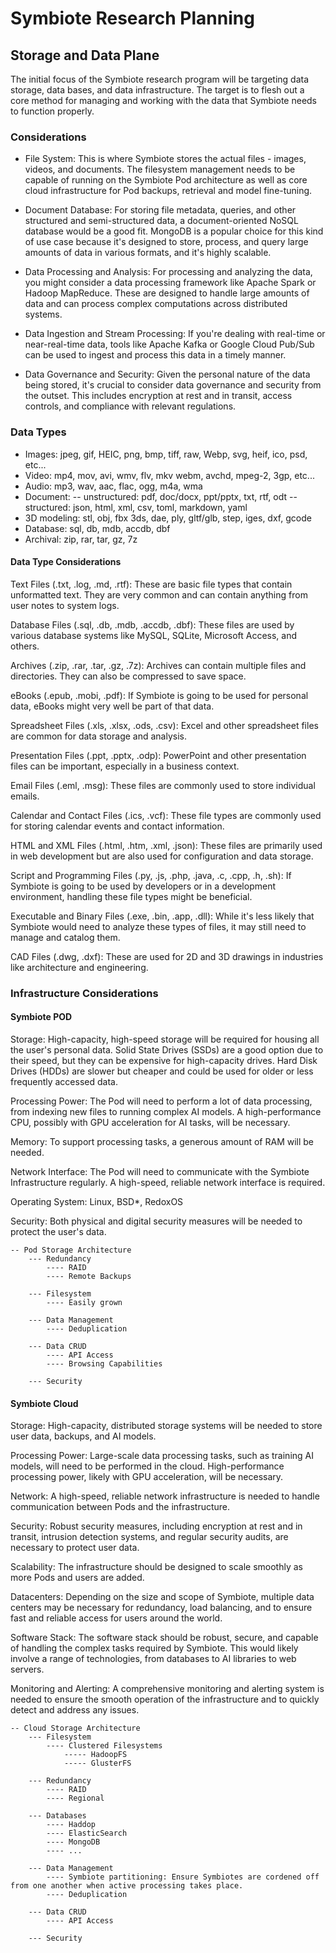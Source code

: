 # Symbiote Research Planning

## Storage and Data Plane

The initial focus of the Symbiote research program will be targeting data storage, data bases, and data infrastructure.  The target is to flesh out a core method for managing and working with the data that Symbiote needs to function properly.

### Considerations
- File System:
This is where Symbiote stores the actual files - images, videos, and documents. The filesystem management needs to be capable of running on the Symbiote Pod architecture as well as core cloud infrastructure for Pod backups, retrieval and model fine-tuning.

- Document Database:
For storing file metadata, queries, and other structured and semi-structured data, a document-oriented NoSQL database would be a good fit. MongoDB is a popular choice for this kind of use case because it's designed to store, process, and query large amounts of data in various formats, and it's highly scalable.

- Data Processing and Analysis:
For processing and analyzing the data, you might consider a data processing framework like Apache Spark or Hadoop MapReduce. These are designed to handle large amounts of data and can process complex computations across distributed systems.

- Data Ingestion and Stream Processing:
If you're dealing with real-time or near-real-time data, tools like Apache Kafka or Google Cloud Pub/Sub can be used to ingest and process this data in a timely manner.

- Data Governance and Security:
Given the personal nature of the data being stored, it's crucial to consider data governance and security from the outset. This includes encryption at rest and in transit, access controls, and compliance with relevant regulations.

### Data Types
- Images: jpeg, gif, HEIC, png, bmp, tiff, raw, Webp, svg, heif, ico, psd, etc...
- Video: mp4, mov, avi, wmv, flv, mkv webm, avchd, mpeg-2, 3gp, etc...
- Audio: mp3, wav, aac, flac, ogg, m4a, wma
- Document:
    -- unstructured: pdf, doc/docx, ppt/pptx, txt, rtf, odt
    -- structured: json, html, xml, csv, toml, markdown, yaml
- 3D modeling: stl, obj, fbx 3ds, dae, ply, gltf/glb, step, iges, dxf, gcode
- Database: sql, db, mdb, accdb, dbf
- Archival: zip, rar, tar, gz, 7z

#### Data Type Considerations
Text Files (.txt, .log, .md, .rtf): These are basic file types that contain unformatted text. They are very common and can contain anything from user notes to system logs.

Database Files (.sql, .db, .mdb, .accdb, .dbf): These files are used by various database systems like MySQL, SQLite, Microsoft Access, and others.

Archives (.zip, .rar, .tar, .gz, .7z): Archives can contain multiple files and directories. They can also be compressed to save space.

eBooks (.epub, .mobi, .pdf): If Symbiote is going to be used for personal data, eBooks might very well be part of that data.

Spreadsheet Files (.xls, .xlsx, .ods, .csv): Excel and other spreadsheet files are common for data storage and analysis.

Presentation Files (.ppt, .pptx, .odp): PowerPoint and other presentation files can be important, especially in a business context.

Email Files (.eml, .msg): These files are commonly used to store individual emails.

Calendar and Contact Files (.ics, .vcf): These file types are commonly used for storing calendar events and contact information.

HTML and XML Files (.html, .htm, .xml, .json): These files are primarily used in web development but are also used for configuration and data storage.

Script and Programming Files (.py, .js, .php, .java, .c, .cpp, .h, .sh): If Symbiote is going to be used by developers or in a development environment, handling these file types might be beneficial.

Executable and Binary Files (.exe, .bin, .app, .dll): While it's less likely that Symbiote would need to analyze these types of files, it may still need to manage and catalog them.

CAD Files (.dwg, .dxf): These are used for 2D and 3D drawings in industries like architecture and engineering.

### Infrastructure Considerations

#### Symbiote POD
Storage: High-capacity, high-speed storage will be required for housing all the user's personal data. Solid State Drives (SSDs) are a good option due to their speed, but they can be expensive for high-capacity drives. Hard Disk Drives (HDDs) are slower but cheaper and could be used for older or less frequently accessed data.

Processing Power: The Pod will need to perform a lot of data processing, from indexing new files to running complex AI models. A high-performance CPU, possibly with GPU acceleration for AI tasks, will be necessary.

Memory: To support processing tasks, a generous amount of RAM will be needed.

Network Interface: The Pod will need to communicate with the Symbiote Infrastructure regularly. A high-speed, reliable network interface is required.

Operating System: Linux, BSD*, RedoxOS 

Security: Both physical and digital security measures will be needed to protect the user's data.

    -- Pod Storage Architecture
        --- Redundancy
            ---- RAID
            ---- Remote Backups

        --- Filesystem
            ---- Easily grown

        --- Data Management
            ---- Deduplication

        --- Data CRUD
            ---- API Access
            ---- Browsing Capabilities

        --- Security

#### Symbiote Cloud
Storage: High-capacity, distributed storage systems will be needed to store user data, backups, and AI models.

Processing Power: Large-scale data processing tasks, such as training AI models, will need to be performed in the cloud. High-performance processing power, likely with GPU acceleration, will be necessary.

Network: A high-speed, reliable network infrastructure is needed to handle communication between Pods and the infrastructure.

Security: Robust security measures, including encryption at rest and in transit, intrusion detection systems, and regular security audits, are necessary to protect user data.

Scalability: The infrastructure should be designed to scale smoothly as more Pods and users are added.

Datacenters: Depending on the size and scope of Symbiote, multiple data centers may be necessary for redundancy, load balancing, and to ensure fast and reliable access for users around the world.

Software Stack: The software stack should be robust, secure, and capable of handling the complex tasks required by Symbiote. This would likely involve a range of technologies, from databases to AI libraries to web servers.

Monitoring and Alerting: A comprehensive monitoring and alerting system is needed to ensure the smooth operation of the infrastructure and to quickly detect and address any issues.

    -- Cloud Storage Architecture
        --- Filesystem
            ---- Clustered Filesystems
                ----- HadoopFS
                ----- GlusterFS

        --- Redundancy
            ---- RAID
            ---- Regional 

        --- Databases
            ---- Haddop
            ---- ElasticSearch
            ---- MongoDB
            ---- ...

        --- Data Management
            ---- Symbiote partitioning: Ensure Symbiotes are cordened off from one another when active processing takes place.
            ---- Deduplication

        --- Data CRUD
            ---- API Access

        --- Security


